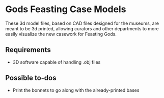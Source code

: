 # Gods Feasting Case Models

These 3d model files, based on CAD files designed for the museums, are meant to be 3d printed, allowing curators and other departments to more easily visualize the new casework for Feasting Gods.

## Requirements

* 3D software capable of handling .obj files

## Possible to-dos

* Print the bonnets to go along with the already-printed bases
